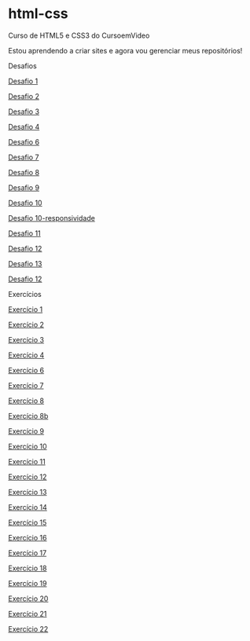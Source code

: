 # html-css
Curso de HTML5 e CSS3 do CursoemVideo

Estou aprendendo a criar sites e agora vou gerenciar meus repositórios!

Desafios

<a href="https://andre-santos-de-souza.github.io/html-css/desafios/desafio1/index" target="_blank" rel="external">Desafio 1</a>

<a href="https://andre-santos-de-souza.github.io/html-css/desafios/desafio2/index" target="_blank" rel="external">Desafio 2</a>

<a href="https://andre-santos-de-souza.github.io/html-css/desafios/desafio3/index" target="_blank" rel="external">Desafio 3</a>

<a href="https://andre-santos-de-souza.github.io/html-css/desafios/desafio4/index" target="_blank" rel="external">Desafio 4</a>

<a href="https://andre-santos-de-souza.github.io/html-css/desafios/desafio6/index" target="_blank" rel="external">Desafio 6</a>

<a href="https://andre-santos-de-souza.github.io/html-css/desafios/desafio7/index" target="_blank" rel="external">Desafio 7</a>

<a href="https://andre-santos-de-souza.github.io/html-css/desafios/desafio8/index" target="_blank" rel="external">Desafio 8</a>

<a href="https://andre-santos-de-souza.github.io/html-css/desafios/desafio9/index" target="_blank" rel="external">Desafio 9</a>

<a href="https://andre-santos-de-souza.github.io/html-css/desafios/desafio10/android" target="_blank" rel="external">Desafio 10</a>

<a href="https://andre-santos-de-souza.github.io/html-css/desafios/desafio10-responsividade/index" target="_blank" rel="external">Desafio 10-responsividade</a>

<a href="https://andre-santos-de-souza.github.io/html-css/desafios/desafio11/index" target="_blank" rel="external">Desafio 11</a>

<a href="https://andre-santos-de-souza.github.io/html-css/desafios/desafio12/index" target="_blank" rel="external">Desafio 12</a>

<a href="https://andre-santos-de-souza.github.io/html-css/desafios/desafio13/tabela001.html" target="_blank" rel="external">Desafio 13</a>

<a href="https://andre-santos-de-souza.github.io/html-css/desafios/desafio14/index" target="_blank" rel="external">Desafio 12</a>

Exercícios

<a href="https://andre-santos-de-souza.github.io/html-css/exercicios/ex001/index" target="_blank" rel="external">Exercício 1</a>

<a href="https://andre-santos-de-souza.github.io/html-css/exercicios/ex002/index" target="_blank" rel="external">Exercício 2</a>

<a href="https://andre-santos-de-souza.github.io/html-css/exercicios/ex003/index" target="_blank" rel="external">Exercício 3</a>

<a href="https://andre-santos-de-souza.github.io/html-css/exercicios/ex004/index" target="_blank" rel="external">Exercício 4</a>

<a href="https://andre-santos-de-souza.github.io/html-css/exercicios/ex006/index" target="_blank" rel="external">Exercício 6</a>

<a href="https://andre-santos-de-souza.github.io/html-css/exercicios/ex007/html5" target="_blank" rel="external">Exercício 7</a>

<a href="https://andre-santos-de-souza.github.io/html-css/exercicios/ex008/index" target="_blank" rel="external">Exercício 8</a>

<a href="https://andre-santos-de-souza.github.io/html-css/exercicios/ex008b/index" target="_blank" rel="external">Exercício 8b</a>

<a href="https://andre-santos-de-souza.github.io/html-css/exercicios/ex009-imp/index" target="_blank" rel="external">Exercício 9</a>

<a href="https://andre-santos-de-souza.github.io/html-css/exercicios/ex010-imp/index" target="_blank" rel="external">Exercício 10</a>

<a href="https://andre-santos-de-souza.github.io/html-css/exercicios/ex011-imp/index" target="_blank" rel="external">Exercício 11</a>

<a href="https://andre-santos-de-souza.github.io/html-css/exercicios/ex012-imp/index" target="_blank" rel="external">Exercício 12</a>

<a href="https://andre-santos-de-souza.github.io/html-css/exercicios/ex013/index" target="_blank" rel="external">Exercício 13</a>

<a href="https://andre-santos-de-souza.github.io/html-css/exercicios/ex014/index" target="_blank" rel="external">Exercício 14</a>

<a href="https://andre-santos-de-souza.github.io/html-css/exercicios/ex015/index" target="_blank" rel="external">Exercício 15</a>

<a href="https://andre-santos-de-souza.github.io/html-css/exercicios/ex016-imp/cor01" target="_blank" rel="external">Exercício 16</a>

<a href="https://andre-santos-de-souza.github.io/html-css/exercicios/ex017-imp/fonte01" target="_blank" rel="external">Exercício 17</a>

<a href="https://andre-santos-de-souza.github.io/html-css/exercicios/ex018-imp/fonte01" target="_blank" rel="external">Exercício 18</a>

<a href="https://andre-santos-de-souza.github.io/html-css/exercicios/ex019-imp/seletor01" target="_blank" rel="external">Exercício 19</a>

<a href="https://andre-santos-de-souza.github.io/html-css/exercicios/ex020/pseudoclasse" target="_blank" rel="external">Exercício 20</a>

<a href="https://andre-santos-de-souza.github.io/html-css/exercicios/ex021-imp/caixa01" target="_blank" rel="external">Exercício 21</a>

<a href="https://andre-santos-de-souza.github.io/html-css/exercicios/ex022-imp/fundo001" target="_blank" rel="external">Exercício 22</a>